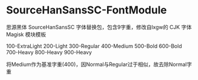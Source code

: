 # SourceHanSansSC-FontModule

思源黑体 SourceHanSansSC 字体替换包，包含9字重，修改自lxgw的 CJK 字体 Magisk 模块模板

100-ExtraLight
200-Light
300-Regular
400-Medium
500-Bold
600-Bold
700-Heavy
800-Heavy
900-Heavy

将Medium作为基准字重(400)，因Normal与Regular过于相似，故去除Normal字重